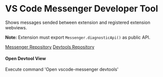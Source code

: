 # VS Code Messenger Developer Tool

Shows messages sended between extension and registered extension webviews.

**Note:** Extension must export `Messenger.diagnosticApi()` as public API.

[Messenger Repository](https://github.com/TypeFox/vscode-messenger/packages/vscode--messenger-devtools/#readme)
[Devtools Repository](https://github.com/TypeFox/vscode-messenger#readme)

#### Open Devtool View
Execute command 'Open vscode-messenger devtools'